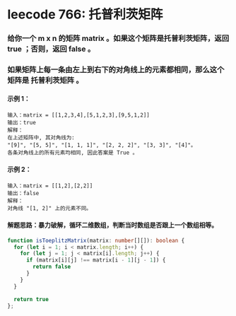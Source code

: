 # leecode 766: 托普利茨矩阵

### 给你一个 m x n 的矩阵 matrix 。如果这个矩阵是托普利茨矩阵，返回 true ；否则，返回 false 。

### 如果矩阵上每一条由左上到右下的对角线上的元素都相同，那么这个矩阵是 托普利茨矩阵 。

#### 示例 1：
```
输入：matrix = [[1,2,3,4],[5,1,2,3],[9,5,1,2]]
输出：true
解释：
在上述矩阵中, 其对角线为: 
"[9]", "[5, 5]", "[1, 1, 1]", "[2, 2, 2]", "[3, 3]", "[4]"。 
各条对角线上的所有元素均相同, 因此答案是 True 。
```
#### 示例 2：
```
输入：matrix = [[1,2],[2,2]]
输出：false
解释：
对角线 "[1, 2]" 上的元素不同。
```

#### 解题思路：暴力破解，循环二维数组，判断当时数组是否跟上一个数组相等。
```ts
function isToeplitzMatrix(matrix: number[][]): boolean {
  for (let i = 1; i < matrix.length; i++) {
    for (let j = 1; j < matrix[i].length; j++) {
      if (matrix[i][j] !== matrix[i - 1][j - 1]) {
        return false
      }
    }
  }

  return true
};
```